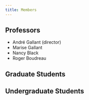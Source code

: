 ```yaml
---
title: Members
---
```


## Professors
 - André Gallant (director)
 - Marise Gallant
 - Nancy Black
 - Roger Boudreau

## Graduate Students


## Undergraduate Students
